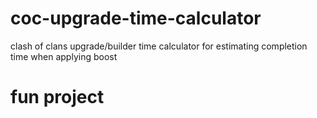 # coc-upgrade-time-calculator
clash of clans upgrade/builder time calculator for estimating completion time when applying boost

# fun project
